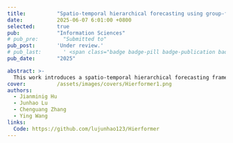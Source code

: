 ```yaml
---
title:          "Spatio-temporal hierarchical forecasting using group-feature graph convolutional network for probabilistic wind power prediction"
date:           2025-06-07 6:01:00 +0800
selected:       true
pub:            "Information Sciences"
# pub_pre:        "Submitted to"
pub_post:       'Under review.'
# pub_last:       ' <span class="badge badge-pill badge-publication badge-success">Spotlight</span>'
pub_date:       "2025"

abstract: >-
  This work introduces a spatio-temporal hierarchical forecasting framework that ensures consistent and accurate multi-level probabilistic wind power prediction, achieving superior performance on real-world datasets.
cover:          /assets/images/covers/Hierformer1.png
authors:
  - Jianminig Hu
  - Junhao Lu
  - Chenguang Zhang
  - Ying Wang
links:
  Code: https://github.com/lujunhao123/Hierformer
---
```


